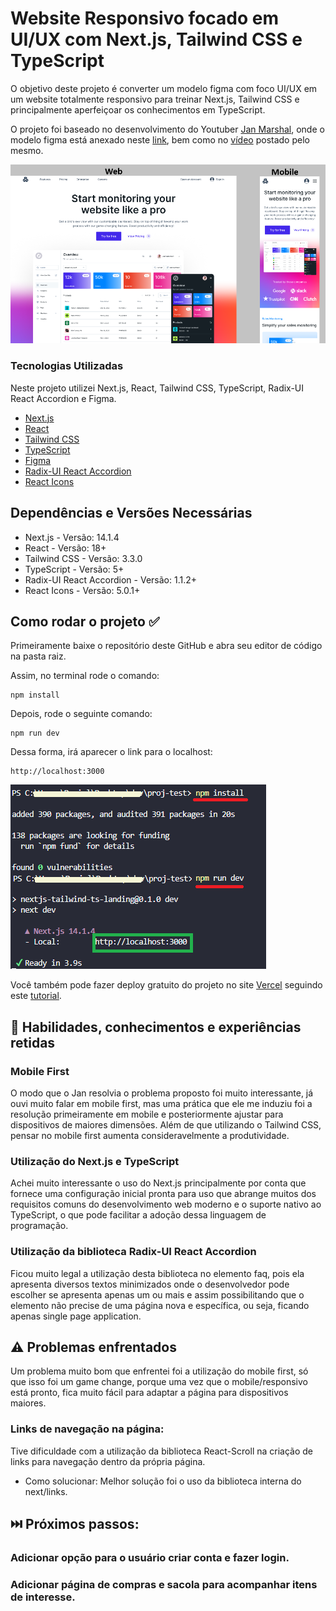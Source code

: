 # Website Responsivo focado em UI/UX com Next.js, Tailwind CSS e TypeScript

O objetivo deste projeto é converter um modelo figma com foco UI/UX em um website totalmente responsivo para treinar Next.js, Tailwind CSS e principalmente aperfeiçoar os conhecimentos em TypeScript.

O projeto foi baseado no desenvolvimento do Youtuber [Jan Marshal](https://www.youtube.com/@janmarshalcoding), onde o modelo figma está anexado neste [link](https://www.figma.com/file/9Wpvgz4EqQRRVCYi0cMJ74/Untitled?type=design&node-id=0-1&mode=design&t=LERnY7oEDJTC3S54-0), bem como no [vídeo](https://www.youtube.com/watch?v=pQ7tm_7S_Us) postado pelo mesmo.

<img src="https://github.com/danielbelle/nextjs-tailwindcss-landing/blob/main/public/assets/github-photo.png" alt="Projeto" />


### Tecnologias Utilizadas

Neste projeto utilizei Next.js, React, Tailwind CSS, TypeScript, Radix-UI React Accordion e Figma.

* [Next.js](https://nextjs.org/)
* [React](https://react.dev/)
* [Tailwind CSS](https://tailwindcss.com/)
* [TypeScript](https://www.typescriptlang.org/)
* [Figma](https://www.figma.com/)
* [Radix-UI React Accordion](https://www.radix-ui.com/primitives/docs/components/accordion)
* [React Icons](https://react-icons.github.io/react-icons/)

## Dependências e Versões Necessárias

* Next.js - Versão: 14.1.4
* React - Versão: 18+
* Tailwind CSS - Versão: 3.3.0
* TypeScript - Versão: 5+
* Radix-UI React Accordion - Versão: 1.1.2+
* React Icons - Versão: 5.0.1+

## Como rodar o projeto ✅ 

Primeiramente baixe o repositório deste GitHub e abra seu editor de código na pasta raiz.

Assim, no terminal rode o comando:

```
npm install
```

Depois, rode o seguinte comando:

```
npm run dev
```

Dessa forma, irá aparecer o link para o localhost:

```
http://localhost:3000
```

<img src="https://github.com/danielbelle/nextjs-tailwindcss-landing/blob/main/public/assets/github-install.png" alt="Projeto" />


Você também pode fazer deploy gratuito do projeto no site [Vercel](https://vercel.com/) seguindo este [tutorial](https://www.youtube.com/watch?v=e_92Fz99q18).


## 🧠 Habilidades, conhecimentos e experiências retidas

### Mobile First
O modo que o Jan resolvia o problema proposto foi muito interessante, já ouvi muito falar em mobile first, mas uma prática que ele me induziu foi a resolução primeiramente em mobile e posteriormente ajustar para dispositivos de maiores dimensões. Além de que utilizando o Tailwind CSS, pensar no mobile first aumenta consideravelmente a produtividade.

### Utilização do Next.js e TypeScript
Achei muito interessante o uso do Next.js principalmente por conta que fornece uma configuração inicial pronta para uso que abrange muitos dos requisitos comuns do desenvolvimento web moderno e o suporte nativo ao TypeScript, o que pode facilitar a adoção dessa linguagem de programação.

### Utilização da biblioteca Radix-UI React Accordion
Ficou muito legal a utilização desta biblioteca no elemento faq, pois ela apresenta diversos textos minimizados onde o desenvolvedor pode escolher se apresenta apenas um ou mais e assim possibilitando que o elemento não precise de uma página nova e específica, ou seja, ficando apenas single page application.


## ⚠️ Problemas enfrentados

Um problema muito bom que enfrentei foi a utilização do mobile first, só que isso foi um game change, porque uma vez que o mobile/responsivo está pronto, fica muito fácil para adaptar a página para dispositivos maiores.


### Links de navegação na página:
Tive dificuldade com a utilização da biblioteca React-Scroll na criação de links para navegação dentro da própria página. 
* Como solucionar: Melhor solução foi o uso da biblioteca interna do next/links.


## ⏭️ Próximos passos:

### Adicionar opção para o usuário criar conta e fazer login. 

### Adicionar página de compras e sacola para acompanhar itens de interesse.
